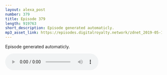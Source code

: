 ```yaml
---
layout: alexa_post
number: 379
title: Episode 379
length: 919763
short_description: Episode generated automaticly.
mp3_asset_link: https://episodes.digitalroyalty.network/zdnet_2019-05-11_01-00-04.mp3
---
```


Episode generated automaticly.

<audio controls>
    <source src="{{ page.mp3_asset_link }}" type="audio/mpeg">
</audio>